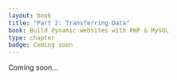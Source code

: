 ```yaml
---
layout: book
title: "Part 2: Transferring Data"
book: Build dynamic websites with PHP & MySQL
type: chapter
badge: Coming soon
---
```


Coming soon...